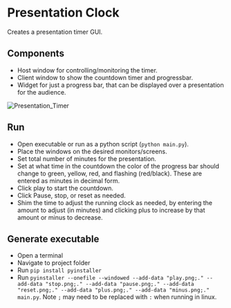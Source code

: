 # Presentation Clock

Creates a presentation timer GUI. 

## Components

* Host window for controlling/monitoring the timer. 
* Client window to show the countdown timer and progressbar. 
* Widget for just a progress bar, that can be displayed over a presentation for the audience. 

![Presentation_Timer](https://user-images.githubusercontent.com/8659479/205778720-cb85a346-42f1-469b-be0a-6ee92fadffad.png)

## Run

* Open executable or run as a python script (`python main.py`).
* Place the windows on the desired monitors/screens. 
* Set total number of minutes for the presentation.
* Set at what time in the countdown the color of the progress bar should change to green, yellow, red, and flashing (red/black). These are entered as minutes in decimal form.
* Click play to start the countdown. 
* Click Pause, stop, or reset as needed. 
* Shim the time to adjust the running clock as needed, by entering the amount to adjust (in minutes) and clicking plus to increase by that amount or minus to decrease. 

## Generate executable

* Open a terminal
* Navigate to project folder
* Run `pip install pyinstaller`
* Run `pyinstaller --onefile --windowed --add-data "play.png;." --add-data "stop.png;." --add-data "pause.png;." --add-data "reset.png;." --add-data "plus.png;." --add-data "minus.png;." main.py`. Note `;` may need to be replaced with `:` when running in linux. 
